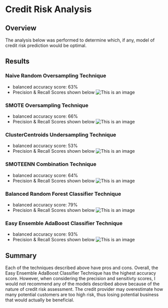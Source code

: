 # Credit Risk Analysis

##  Overview
The analysis below was performed to determine which, if any, model of credit risk prediction would be optimal.

## Results

### Naive Random Oversampling Technique
* balanced accuracy score: 63%
* Precision & Recall Scores shown below
![This is an image]()


### SMOTE Oversampling Technique
* balanced accuracy score: 66%
* Precision & Recall Scores shown below
![This is an image]()


### ClusterCentroids Undersampling Technique
* balanced accuracy score: 53%
* Precision & Recall Scores shown below
![This is an image]()

### SMOTEENN Combination Technique
* balanced accuracy score: 64%
* Precision & Recall Scores shown below
![This is an image]()

### Balanced Random Forest Classifier Technique
* balanced accuracy score: 79%
* Precision & Recall Scores shown below
![This is an image]()

### Easy Ensemble AdaBoost Classifier Technique
* balanced accuracy score: 93%
* Precision & Recall Scores shown below
![This is an image]()

## Summary
Each of the techniques described above have pros and cons. Overall, the Easy Ensemble AdaBoost Classifier Technique has the highest accuracy score. However, when considering the precision and sensitivty scores, I would not recommend any of the models described above because of the nature of credit risk assessment. The credit provider may overestimate how many potential customers are too high risk, thus losing potential business that would actually be beneficial.  
